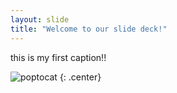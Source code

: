 ```yaml
---
layout: slide
title: "Welcome to our slide deck!"
---
```


this is my first caption!!

![poptocat](https://octodex.github.com/images/poptocat.png)
{: .center}
